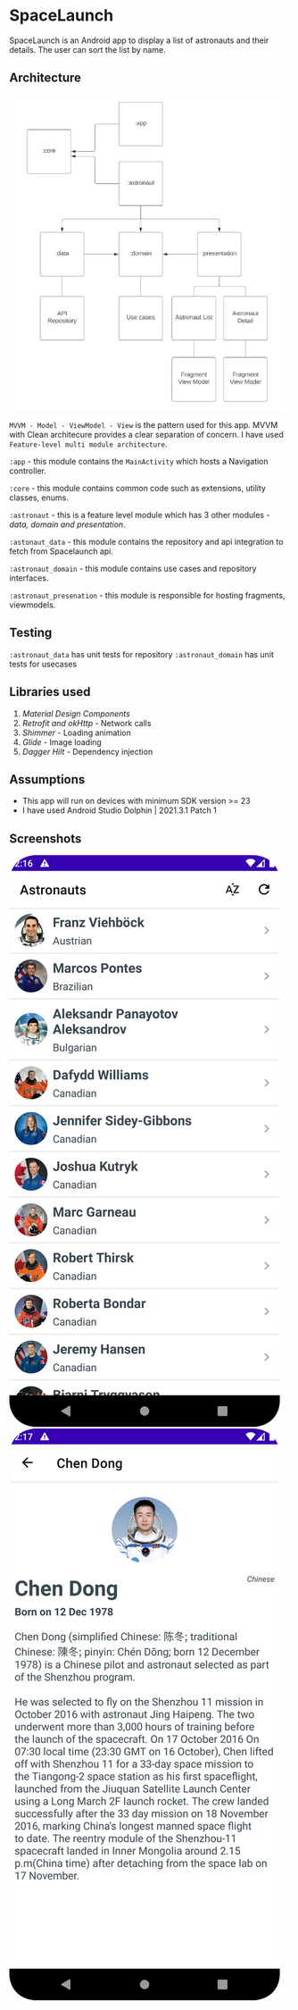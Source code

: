 # SpaceLaunch
SpaceLaunch is an Android app to display a list of astronauts and their details. The user can sort the list by name. 

## Architecture

![](screenshots/architecture.png)

`MVVM - Model - ViewModel - View` is the pattern used for this app. MVVM with Clean architecure provides a clear separation of concern. I have used `Feature-level multi module architecture`.

`:app` - this module contains the `MainActivity` which hosts a Navigation controller.

`:core` - this module contains common code such as extensions, utility classes, enums.

`:astronaut` - this is a feature level module which has 3 other modules - *data, domain and presentation*.

`:astonaut_data` - this module contains the repository and api integration to fetch from Spacelaunch api.

`:astronaut_domain` - this module contains use cases and repository interfaces.

`:astronaut_presenation` - this module is responsible for hosting fragments, viewmodels.

## Testing

`:astronaut_data` has unit tests for repository
`:astronaut_domain` has unit tests for usecases

## Libraries used

1. *Material Design Components*
2. *Retrofit and okHttp* - Network calls
3. *Shimmer* - Loading animation
4. *Glide* - Image loading
5. *Dagger Hilt* - Dependency injection

## Assumptions

* This app will run on devices with minimum SDK version \>= 23
* I have used Android Studio Dolphin | 2021.3.1 Patch 1

## Screenshots

![](screenshots/1.png)   ![](screenshots/2.png)
